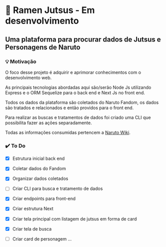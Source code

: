 # 🍜 Ramen Jutsus - Em desenvolvimento

## Uma plataforma para procurar dados de Jutsus e Personagens de Naruto

### 💡 Motivação

O foco desse projeto é adquirir e aprimorar conhecimentos com o desenvolvimento web.

As principais tecnologias abordadas aqui são/serão Node Js utilizando Express e o ORM Sequelize para o back end e Next Js no front end.

Todos os dados da plataforma são coletados do Naruto Fandom, os dados são tratados e relacionados e então providos para o front end.

Para realizar as buscas e tratamentos de dados foi criado uma CLI que possibilita fazer as ações separadamente.

Todas as informações consumidas pertencem a [Naruto Wiki]('https://naruto.fandom.com/pt-br/wiki/Wiki_Naruto').

### ✔️ To Do

- [X] Estrutura inicial back end

- [X] Coletar dados do Fandom

- [X] Organizar dados coletados

- [ ] Criar CLI para busca e tratamento de dados

- [X] Criar endpoints para front-end

- [X] Criar estrutura Next

- [X] Criar tela principal com listagem de jutsus em forma de card

- [X] Criar tela de busca

- [ ] Criar card de personagem
...

